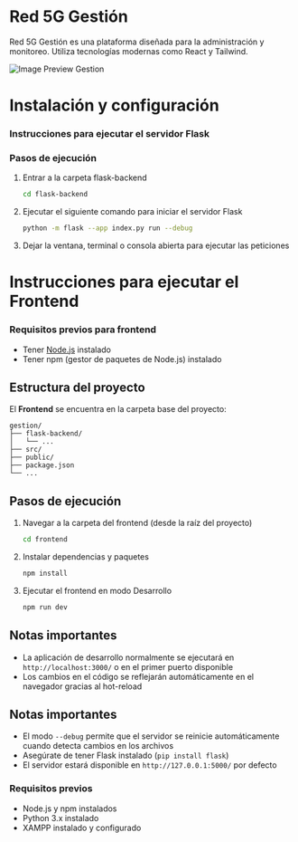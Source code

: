 
# Red 5G Gestión

Red 5G Gestión es una plataforma diseñada para la administración y monitoreo. Utiliza tecnologías modernas como React y Tailwind.

![Image Preview Gestion](./preview.png)


# Instalación y configuración


### Instrucciones para ejecutar el servidor Flask



### Pasos de ejecución

1. Entrar a la carpeta flask-backend
   ```bash
   cd flask-backend
   ```

2. Ejecutar el siguiente comando para iniciar el servidor Flask
   ```bash
   python -m flask --app index.py run --debug
   ```

3. Dejar la ventana, terminal o consola abierta para ejecutar las peticiones

# Instrucciones para ejecutar el Frontend

### Requisitos previos para frontend
- Tener [Node.js](https://nodejs.org/) instalado
- Tener npm (gestor de paquetes de Node.js) instalado

## Estructura del proyecto
El __Frontend__ se encuentra en la carpeta base del proyecto:
```
gestion/
├── flask-backend/
│   └── ... 
├── src/
├── public/
├── package.json
└── ...
```

## Pasos de ejecución

1. Navegar a la carpeta del frontend (desde la raíz del proyecto)
   ```bash
   cd frontend
   ```

2. Instalar dependencias y paquetes
   ```bash
   npm install
   ```

3. Ejecutar el frontend en modo Desarrollo
   ```bash
   npm run dev
   ```

## Notas importantes
- La aplicación de desarrollo normalmente se ejecutará en `http://localhost:3000/` o en el primer puerto disponible
- Los cambios en el código se reflejarán automáticamente en el navegador gracias al hot-reload


## Notas importantes
- El modo `--debug` permite que el servidor se reinicie automáticamente cuando detecta cambios en los archivos
- Asegúrate de tener Flask instalado (`pip install flask`)
- El servidor estará disponible en `http://127.0.0.1:5000/` por defecto





### Requisitos previos
- Node.js y npm instalados
- Python 3.x instalado
- XAMPP instalado y configurado


